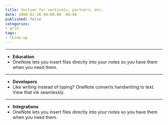 ```yaml
---
title: Section for verticals, partners, etc.
date: 2000-01-30 00:00:00 -08:00
published: false
categories:
- grid
tags:
- three-up
---
```


___
* **Education**
* OneNote lets you insert files directly into your notes so you have them when you need them.

___

* **Developers**
* Like writing instead of typing? OneNote converts handwriting to text. View that ink seamlessly.

___

* **Integrations**
* OneNote lets you insert files directly into your notes so you have them when you need them.